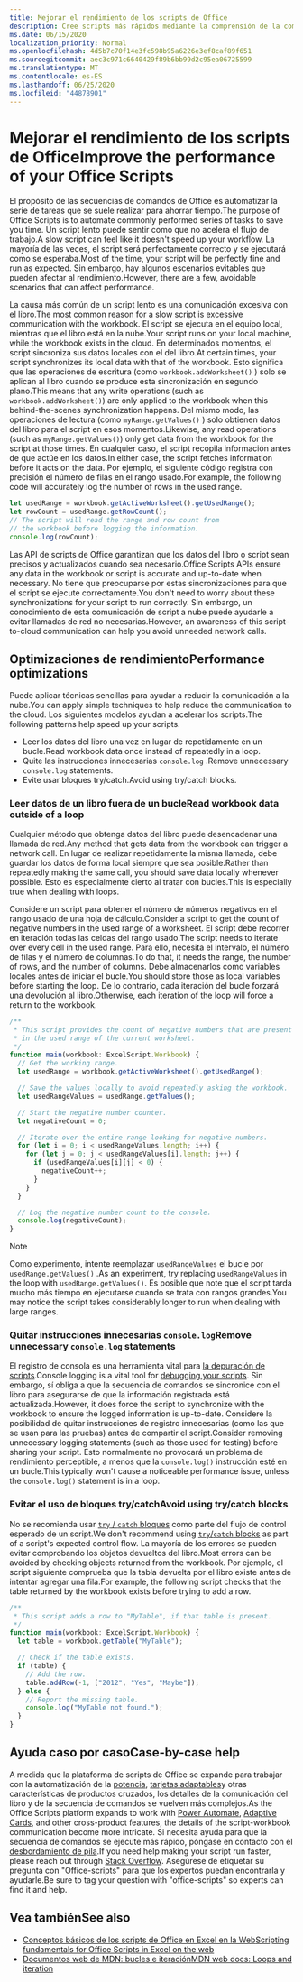 ```yaml
---
title: Mejorar el rendimiento de los scripts de Office
description: Cree scripts más rápidos mediante la comprensión de la comunicación entre el libro de Excel y el script.
ms.date: 06/15/2020
localization_priority: Normal
ms.openlocfilehash: 4d5b7c70f14e3fc598b95a6226e3ef8caf89f651
ms.sourcegitcommit: aec3c971c6640429f89b6bb99d2c95ea06725599
ms.translationtype: MT
ms.contentlocale: es-ES
ms.lasthandoff: 06/25/2020
ms.locfileid: "44878901"
---
```

# <a name="improve-the-performance-of-your-office-scripts"></a><span data-ttu-id="cf300-103">Mejorar el rendimiento de los scripts de Office</span><span class="sxs-lookup"><span data-stu-id="cf300-103">Improve the performance of your Office Scripts</span></span>

<span data-ttu-id="cf300-104">El propósito de las secuencias de comandos de Office es automatizar la serie de tareas que se suele realizar para ahorrar tiempo.</span><span class="sxs-lookup"><span data-stu-id="cf300-104">The purpose of Office Scripts is to automate commonly performed series of tasks to save you time.</span></span> <span data-ttu-id="cf300-105">Un script lento puede sentir como que no acelera el flujo de trabajo.</span><span class="sxs-lookup"><span data-stu-id="cf300-105">A slow script can feel like it doesn't speed up your workflow.</span></span> <span data-ttu-id="cf300-106">La mayoría de las veces, el script será perfectamente correcto y se ejecutará como se esperaba.</span><span class="sxs-lookup"><span data-stu-id="cf300-106">Most of the time, your script will be perfectly fine and run as expected.</span></span> <span data-ttu-id="cf300-107">Sin embargo, hay algunos escenarios evitables que pueden afectar al rendimiento.</span><span class="sxs-lookup"><span data-stu-id="cf300-107">However, there are a few, avoidable scenarios that can affect performance.</span></span>

<span data-ttu-id="cf300-108">La causa más común de un script lento es una comunicación excesiva con el libro.</span><span class="sxs-lookup"><span data-stu-id="cf300-108">The most common reason for a slow script is excessive communication with the workbook.</span></span> <span data-ttu-id="cf300-109">El script se ejecuta en el equipo local, mientras que el libro está en la nube.</span><span class="sxs-lookup"><span data-stu-id="cf300-109">Your script runs on your local machine, while the workbook exists in the cloud.</span></span> <span data-ttu-id="cf300-110">En determinados momentos, el script sincroniza sus datos locales con el del libro.</span><span class="sxs-lookup"><span data-stu-id="cf300-110">At certain times, your script synchronizes its local data with that of the workbook.</span></span> <span data-ttu-id="cf300-111">Esto significa que las operaciones de escritura (como `workbook.addWorksheet()` ) solo se aplican al libro cuando se produce esta sincronización en segundo plano.</span><span class="sxs-lookup"><span data-stu-id="cf300-111">This means that any write operations (such as `workbook.addWorksheet()`) are only applied to the workbook when this behind-the-scenes synchronization happens.</span></span> <span data-ttu-id="cf300-112">Del mismo modo, las operaciones de lectura (como `myRange.getValues()` ) solo obtienen datos del libro para el script en esos momentos.</span><span class="sxs-lookup"><span data-stu-id="cf300-112">Likewise, any read operations (such as `myRange.getValues()`) only get data from the workbook for the script at those times.</span></span> <span data-ttu-id="cf300-113">En cualquier caso, el script recopila información antes de que actúe en los datos.</span><span class="sxs-lookup"><span data-stu-id="cf300-113">In either case, the script fetches information before it acts on the data.</span></span> <span data-ttu-id="cf300-114">Por ejemplo, el siguiente código registra con precisión el número de filas en el rango usado.</span><span class="sxs-lookup"><span data-stu-id="cf300-114">For example, the following code will accurately log the number of rows in the used range.</span></span>

```TypeScript
let usedRange = workbook.getActiveWorksheet().getUsedRange();
let rowCount = usedRange.getRowCount();
// The script will read the range and row count from
// the workbook before logging the information.
console.log(rowCount);
```

<span data-ttu-id="cf300-115">Las API de scripts de Office garantizan que los datos del libro o script sean precisos y actualizados cuando sea necesario.</span><span class="sxs-lookup"><span data-stu-id="cf300-115">Office Scripts APIs ensure any data in the workbook or script is accurate and up-to-date when necessary.</span></span> <span data-ttu-id="cf300-116">No tiene que preocuparse por estas sincronizaciones para que el script se ejecute correctamente.</span><span class="sxs-lookup"><span data-stu-id="cf300-116">You don't need to worry about these synchronizations for your script to run correctly.</span></span> <span data-ttu-id="cf300-117">Sin embargo, un conocimiento de esta comunicación de script a nube puede ayudarle a evitar llamadas de red no necesarias.</span><span class="sxs-lookup"><span data-stu-id="cf300-117">However, an awareness of this script-to-cloud communication can help you avoid unneeded network calls.</span></span>

## <a name="performance-optimizations"></a><span data-ttu-id="cf300-118">Optimizaciones de rendimiento</span><span class="sxs-lookup"><span data-stu-id="cf300-118">Performance optimizations</span></span>

<span data-ttu-id="cf300-119">Puede aplicar técnicas sencillas para ayudar a reducir la comunicación a la nube.</span><span class="sxs-lookup"><span data-stu-id="cf300-119">You can apply simple techniques to help reduce the communication to the cloud.</span></span> <span data-ttu-id="cf300-120">Los siguientes modelos ayudan a acelerar los scripts.</span><span class="sxs-lookup"><span data-stu-id="cf300-120">The following patterns help speed up your scripts.</span></span>

- <span data-ttu-id="cf300-121">Leer los datos del libro una vez en lugar de repetidamente en un bucle.</span><span class="sxs-lookup"><span data-stu-id="cf300-121">Read workbook data once instead of repeatedly in a loop.</span></span>
- <span data-ttu-id="cf300-122">Quite las instrucciones innecesarias `console.log` .</span><span class="sxs-lookup"><span data-stu-id="cf300-122">Remove unnecessary `console.log` statements.</span></span>
- <span data-ttu-id="cf300-123">Evite usar bloques try/catch.</span><span class="sxs-lookup"><span data-stu-id="cf300-123">Avoid using try/catch blocks.</span></span>

### <a name="read-workbook-data-outside-of-a-loop"></a><span data-ttu-id="cf300-124">Leer datos de un libro fuera de un bucle</span><span class="sxs-lookup"><span data-stu-id="cf300-124">Read workbook data outside of a loop</span></span>

<span data-ttu-id="cf300-125">Cualquier método que obtenga datos del libro puede desencadenar una llamada de red.</span><span class="sxs-lookup"><span data-stu-id="cf300-125">Any method that gets data from the workbook can trigger a network call.</span></span> <span data-ttu-id="cf300-126">En lugar de realizar repetidamente la misma llamada, debe guardar los datos de forma local siempre que sea posible.</span><span class="sxs-lookup"><span data-stu-id="cf300-126">Rather than repeatedly making the same call, you should save data locally whenever possible.</span></span> <span data-ttu-id="cf300-127">Esto es especialmente cierto al tratar con bucles.</span><span class="sxs-lookup"><span data-stu-id="cf300-127">This is especially true when dealing with loops.</span></span>

<span data-ttu-id="cf300-128">Considere un script para obtener el número de números negativos en el rango usado de una hoja de cálculo.</span><span class="sxs-lookup"><span data-stu-id="cf300-128">Consider a script to get the count of negative numbers in the used range of a worksheet.</span></span> <span data-ttu-id="cf300-129">El script debe recorrer en iteración todas las celdas del rango usado.</span><span class="sxs-lookup"><span data-stu-id="cf300-129">The script needs to iterate over every cell in the used range.</span></span> <span data-ttu-id="cf300-130">Para ello, necesita el intervalo, el número de filas y el número de columnas.</span><span class="sxs-lookup"><span data-stu-id="cf300-130">To do that, it needs the range, the number of rows, and the number of columns.</span></span> <span data-ttu-id="cf300-131">Debe almacenarlos como variables locales antes de iniciar el bucle.</span><span class="sxs-lookup"><span data-stu-id="cf300-131">You should store those as local variables before starting the loop.</span></span> <span data-ttu-id="cf300-132">De lo contrario, cada iteración del bucle forzará una devolución al libro.</span><span class="sxs-lookup"><span data-stu-id="cf300-132">Otherwise, each iteration of the loop will force a return to the workbook.</span></span>

```TypeScript
/**
 * This script provides the count of negative numbers that are present
 * in the used range of the current worksheet.
 */
function main(workbook: ExcelScript.Workbook) {
  // Get the working range.
  let usedRange = workbook.getActiveWorksheet().getUsedRange();

  // Save the values locally to avoid repeatedly asking the workbook.
  let usedRangeValues = usedRange.getValues();

  // Start the negative number counter.
  let negativeCount = 0;

  // Iterate over the entire range looking for negative numbers.
  for (let i = 0; i < usedRangeValues.length; i++) {
    for (let j = 0; j < usedRangeValues[i].length; j++) {
      if (usedRangeValues[i][j] < 0) {
        negativeCount++;
      }
    }
  }

  // Log the negative number count to the console.
  console.log(negativeCount);
}
```

> [!NOTE]
> <span data-ttu-id="cf300-133">Como experimento, intente reemplazar `usedRangeValues` el bucle por `usedRange.getValues()` .</span><span class="sxs-lookup"><span data-stu-id="cf300-133">As an experiment, try replacing `usedRangeValues` in the loop with `usedRange.getValues()`.</span></span> <span data-ttu-id="cf300-134">Es posible que note que el script tarda mucho más tiempo en ejecutarse cuando se trata con rangos grandes.</span><span class="sxs-lookup"><span data-stu-id="cf300-134">You may notice the script takes considerably longer to run when dealing with large ranges.</span></span>

### <a name="remove-unnecessary-consolelog-statements"></a><span data-ttu-id="cf300-135">Quitar instrucciones innecesarias `console.log`</span><span class="sxs-lookup"><span data-stu-id="cf300-135">Remove unnecessary `console.log` statements</span></span>

<span data-ttu-id="cf300-136">El registro de consola es una herramienta vital para [la depuración de scripts](../testing/troubleshooting.md).</span><span class="sxs-lookup"><span data-stu-id="cf300-136">Console logging is a vital tool for [debugging your scripts](../testing/troubleshooting.md).</span></span> <span data-ttu-id="cf300-137">Sin embargo, sí obliga a que la secuencia de comandos se sincronice con el libro para asegurarse de que la información registrada está actualizada.</span><span class="sxs-lookup"><span data-stu-id="cf300-137">However, it does force the script to synchronize with the workbook to ensure the logged information is up-to-date.</span></span> <span data-ttu-id="cf300-138">Considere la posibilidad de quitar instrucciones de registro innecesarias (como las que se usan para las pruebas) antes de compartir el script.</span><span class="sxs-lookup"><span data-stu-id="cf300-138">Consider removing unnecessary logging statements (such as those used for testing) before sharing your script.</span></span> <span data-ttu-id="cf300-139">Esto normalmente no provocará un problema de rendimiento perceptible, a menos que la `console.log()` instrucción esté en un bucle.</span><span class="sxs-lookup"><span data-stu-id="cf300-139">This typically won't cause a noticeable performance issue, unless the `console.log()` statement is in a loop.</span></span>

### <a name="avoid-using-trycatch-blocks"></a><span data-ttu-id="cf300-140">Evitar el uso de bloques try/catch</span><span class="sxs-lookup"><span data-stu-id="cf300-140">Avoid using try/catch blocks</span></span>

<span data-ttu-id="cf300-141">No se recomienda usar [ `try` / `catch` bloques](https://developer.mozilla.org/docs/Web/JavaScript/Reference/Statements/try...catch) como parte del flujo de control esperado de un script.</span><span class="sxs-lookup"><span data-stu-id="cf300-141">We don't recommend using [`try`/`catch` blocks](https://developer.mozilla.org/docs/Web/JavaScript/Reference/Statements/try...catch) as part of a script's expected control flow.</span></span> <span data-ttu-id="cf300-142">La mayoría de los errores se pueden evitar comprobando los objetos devueltos del libro.</span><span class="sxs-lookup"><span data-stu-id="cf300-142">Most errors can be avoided by checking objects returned from the workbook.</span></span> <span data-ttu-id="cf300-143">Por ejemplo, el script siguiente comprueba que la tabla devuelta por el libro existe antes de intentar agregar una fila.</span><span class="sxs-lookup"><span data-stu-id="cf300-143">For example, the following script checks that the table returned by the workbook exists before trying to add a row.</span></span>

```TypeScript
/**
 * This script adds a row to "MyTable", if that table is present.
 */
function main(workbook: ExcelScript.Workbook) {
  let table = workbook.getTable("MyTable");

  // Check if the table exists.
  if (table) {
    // Add the row.
    table.addRow(-1, ["2012", "Yes", "Maybe"]);
  } else {
    // Report the missing table.
    console.log("MyTable not found.");
  }
}
```

## <a name="case-by-case-help"></a><span data-ttu-id="cf300-144">Ayuda caso por caso</span><span class="sxs-lookup"><span data-stu-id="cf300-144">Case-by-case help</span></span>

<span data-ttu-id="cf300-145">A medida que la plataforma de scripts de Office se expande para trabajar con la automatización de la [potencia](https://flow.microsoft.com/), [tarjetas adaptables](https://docs.microsoft.com/adaptive-cards)y otras características de productos cruzados, los detalles de la comunicación del libro y de la secuencia de comandos se vuelven más complejos.</span><span class="sxs-lookup"><span data-stu-id="cf300-145">As the Office Scripts platform expands to work with [Power Automate](https://flow.microsoft.com/), [Adaptive Cards](https://docs.microsoft.com/adaptive-cards), and other cross-product features, the details of the script-workbook communication become more intricate.</span></span> <span data-ttu-id="cf300-146">Si necesita ayuda para que la secuencia de comandos se ejecute más rápido, póngase en contacto con el [desbordamiento de pila](https://stackoverflow.com/questions/tagged/office-scripts).</span><span class="sxs-lookup"><span data-stu-id="cf300-146">If you need help making your script run faster, please reach out through [Stack Overflow](https://stackoverflow.com/questions/tagged/office-scripts).</span></span> <span data-ttu-id="cf300-147">Asegúrese de etiquetar su pregunta con "Office-scripts" para que los expertos puedan encontrarla y ayudarle.</span><span class="sxs-lookup"><span data-stu-id="cf300-147">Be sure to tag your question with "office-scripts" so experts can find it and help.</span></span>

## <a name="see-also"></a><span data-ttu-id="cf300-148">Vea también</span><span class="sxs-lookup"><span data-stu-id="cf300-148">See also</span></span>

- [<span data-ttu-id="cf300-149">Conceptos básicos de los scripts de Office en Excel en la Web</span><span class="sxs-lookup"><span data-stu-id="cf300-149">Scripting fundamentals for Office Scripts in Excel on the web</span></span>](scripting-fundamentals.md)
- [<span data-ttu-id="cf300-150">Documentos web de MDN: bucles e iteración</span><span class="sxs-lookup"><span data-stu-id="cf300-150">MDN web docs: Loops and iteration</span></span>](https://developer.mozilla.org/docs/Web/JavaScript/Guide/Loops_and_iteration)

